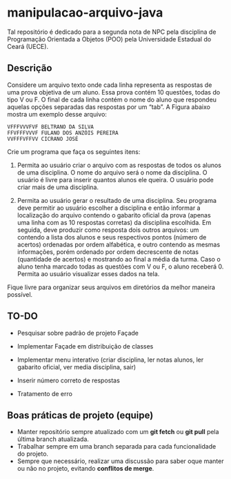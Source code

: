 # manipulacao-arquivo-java

Tal repositório é dedicado para a segunda nota de NPC pela disciplina de Programação Orientada a Objetos (POO)
pela Universidade Estadual do Ceará (UECE).

## Descrição

Considere um arquivo texto onde cada linha representa as respostas de uma prova
objetiva de um aluno. Essa prova contém 10 questões, todas do tipo V ou F. O final de
cada linha contém o nome do aluno que respondeu aquelas opções separadas das
respostas por um “tab”. A Figura abaixo mostra um exemplo desse arquivo:

    VFFFVVVFVF BELTRANO DA SILVA
    FFVFFFVVVF FULANO DOS ANZÓIS PEREIRA
    VVFFFVFFVV CICRANO JOSÉ

Crie um programa que faça os seguintes itens:

1. Permita ao usuário criar o arquivo com as respostas de todos os alunos de uma
disciplina. O nome do arquivo será o nome da disciplina. O usuário é livre para inserir
quantos alunos ele queira. O usuário pode criar mais de uma disciplina.

2. Permita ao usuário gerar o resultado de uma disciplina. Seu programa deve permitir
ao usuário escolher a disciplina e então informar a localização do arquivo contendo o
gabarito oficial da prova (apenas uma linha com as 10 respostas corretas) da disciplina
escolhida. Em seguida, deve produzir como resposta dois outros arquivos: um contendo
a lista dos alunos e seus respectivos pontos (número de acertos) ordenadas por ordem
alfabética, e outro contendo as mesmas informações, porém ordenado por ordem
decrescente de notas (quantidade de acertos) e mostrando ao final a média da turma.
Caso o aluno tenha marcado todas as questões com V ou F, o aluno receberá 0. Permita
ao usuário visualizar esses dados na tela.

Fique livre para organizar seus arquivos em diretórios da melhor maneira possível.

## TO-DO

- Pesquisar sobre padrão de projeto Façade
- Implementar Façade em distribuição de classes
- Implementar menu interativo (criar disciplina, ler notas alunos, ler gabarito oficial, ver media disciplina, sair)
- Inserir número correto de respostas

- Tratamento de erro

## Boas práticas de projeto (equipe)

- Manter repositório sempre atualizado com um **git fetch** ou **git pull** pela última branch atualizada.
- Trabalhar sempre em uma branch separada para cada funcionalidade do projeto.
- Sempre que necessário, realizar uma discussão para saber oque manter ou não no projeto, evitando **conflitos de merge**.
